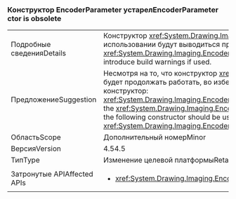 ### <a name="encoderparameter-ctor-is-obsolete"></a><span data-ttu-id="00d54-101">Конструктор EncoderParameter устарел</span><span class="sxs-lookup"><span data-stu-id="00d54-101">EncoderParameter ctor is obsolete</span></span>

|   |   |
|---|---|
|<span data-ttu-id="00d54-102">Подробные сведения</span><span class="sxs-lookup"><span data-stu-id="00d54-102">Details</span></span>|<span data-ttu-id="00d54-103">Конструктор <xref:System.Drawing.Imaging.EncoderParameter.%23ctor(System.Drawing.Imaging.Encoder,System.Int32,System.Int32,System.Int32,System.Int32)> устарел. При его использовании будут выводиться предупреждения сборки.</span><span class="sxs-lookup"><span data-stu-id="00d54-103">The <xref:System.Drawing.Imaging.EncoderParameter.%23ctor(System.Drawing.Imaging.Encoder,System.Int32,System.Int32,System.Int32,System.Int32)> constructor is obsolete now and will introduce build warnings if used.</span></span>|
|<span data-ttu-id="00d54-104">Предложение</span><span class="sxs-lookup"><span data-stu-id="00d54-104">Suggestion</span></span>|<span data-ttu-id="00d54-105">Несмотря на то, что конструктор <xref:System.Drawing.Imaging.EncoderParameter.%23ctor(System.Drawing.Imaging.Encoder,System.Int32,System.Int32,System.Int32,System.Int32)> будет продолжать работать, во избежание вывода устаревшего предупреждения сборки при повторной компиляции кода с помощью средств .NET 4.5 нужен следующий конструктор: <xref:System.Drawing.Imaging.EncoderParameter.%23ctor(System.Drawing.Imaging.Encoder,System.Int32,System.Drawing.Imaging.EncoderParameterValueType,System.IntPtr)>.</span><span class="sxs-lookup"><span data-stu-id="00d54-105">Although the <xref:System.Drawing.Imaging.EncoderParameter.%23ctor(System.Drawing.Imaging.Encoder,System.Int32,System.Int32,System.Int32,System.Int32)>constructor will continue to work, the following constructor should be used instead to avoid the obsolete build warning when re-compiling code with .NET 4.5 tools: <xref:System.Drawing.Imaging.EncoderParameter.%23ctor(System.Drawing.Imaging.Encoder,System.Int32,System.Drawing.Imaging.EncoderParameterValueType,System.IntPtr)>.</span></span>|
|<span data-ttu-id="00d54-106">Область</span><span class="sxs-lookup"><span data-stu-id="00d54-106">Scope</span></span>|<span data-ttu-id="00d54-107">Дополнительный номер</span><span class="sxs-lookup"><span data-stu-id="00d54-107">Minor</span></span>|
|<span data-ttu-id="00d54-108">Версия</span><span class="sxs-lookup"><span data-stu-id="00d54-108">Version</span></span>|<span data-ttu-id="00d54-109">4.5</span><span class="sxs-lookup"><span data-stu-id="00d54-109">4.5</span></span>|
|<span data-ttu-id="00d54-110">Тип</span><span class="sxs-lookup"><span data-stu-id="00d54-110">Type</span></span>|<span data-ttu-id="00d54-111">Изменение целевой платформы</span><span class="sxs-lookup"><span data-stu-id="00d54-111">Retargeting</span></span>|
|<span data-ttu-id="00d54-112">Затронутые API</span><span class="sxs-lookup"><span data-stu-id="00d54-112">Affected APIs</span></span>|<ul><li><xref:System.Drawing.Imaging.EncoderParameter.%23ctor(System.Drawing.Imaging.Encoder,System.Int32,System.Int32,System.Int32,System.Int32)?displayProperty=nameWithType></li></ul>|

